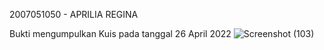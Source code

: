2007051050 - APRILIA REGINA

Bukti mengumpulkan Kuis pada tanggal 26 April 2022
![Screenshot (103)](https://user-images.githubusercontent.com/96274457/167768378-b40f475e-a5ac-4f17-a023-44922183869f.png)
